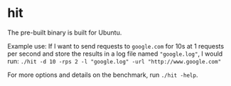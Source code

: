 # hit
The pre-built binary is built for Ubuntu.

Example use: If I want to send requests to `google.com` for 10s at 1 requests per second and store the results in a log file named `"google.log"`, I would run:
```./hit -d 10 -rps 2 -l "google.log" -url "http://www.google.com"```

For more options and details on the benchmark, run `./hit -help`.
